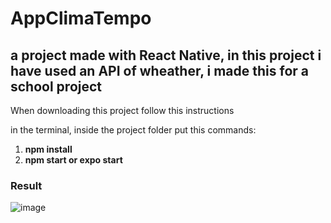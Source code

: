# AppClimaTempo

<h2>a project made with React Native, in this project i have used an API of wheather, i made this for a school project</h2>


When downloading this project follow this instructions

in the terminal, inside the project folder put this commands:

<ol>
  <li><strong>npm install</strong></li>
  <li><strong>npm start or expo start</strong></li>
</ol>

<h3>Result</h3>

![image](https://user-images.githubusercontent.com/83776453/173707402-0d5ff115-e5e9-4890-b047-5ff6e19490c1.png)

